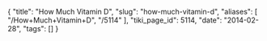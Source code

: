 {
    "title": "How Much Vitamin D",
    "slug": "how-much-vitamin-d",
    "aliases": [
        "/How+Much+Vitamin+D",
        "/5114"
    ],
    "tiki_page_id": 5114,
    "date": "2014-02-28",
    "tags": []
}